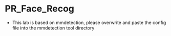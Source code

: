 # PR_Face_Recog

 - This lab is based on mmdetection, please overwrite and paste the config file into the mmdetection tool directory
